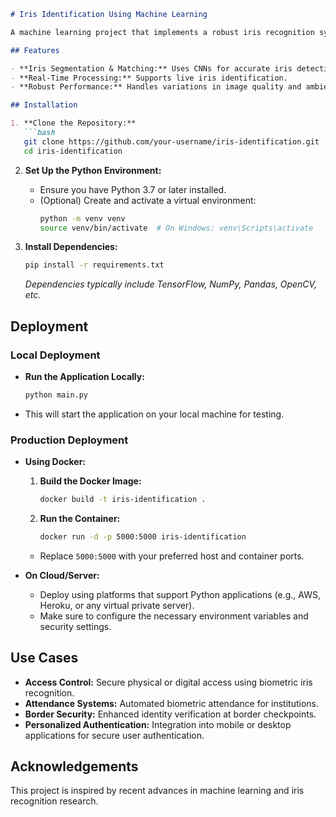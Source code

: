 ```markdown
# Iris Identification Using Machine Learning

A machine learning project that implements a robust iris recognition system using convolutional neural networks (CNNs).

## Features

- **Iris Segmentation & Matching:** Uses CNNs for accurate iris detection and recognition.
- **Real-Time Processing:** Supports live iris identification.
- **Robust Performance:** Handles variations in image quality and ambient conditions.

## Installation

1. **Clone the Repository:**
   ```bash
   git clone https://github.com/your-username/iris-identification.git
   cd iris-identification
   ```

2. **Set Up the Python Environment:**
   - Ensure you have Python 3.7 or later installed.
   - (Optional) Create and activate a virtual environment:
     ```bash
     python -m venv venv
     source venv/bin/activate  # On Windows: venv\Scripts\activate
     ```

3. **Install Dependencies:**
   ```bash
   pip install -r requirements.txt
   ```
   *Dependencies typically include TensorFlow, NumPy, Pandas, OpenCV, etc.*

## Deployment

### Local Deployment

- **Run the Application Locally:**
  ```bash
  python main.py
  ```
- This will start the application on your local machine for testing.

### Production Deployment

- **Using Docker:**
  1. **Build the Docker Image:**
     ```bash
     docker build -t iris-identification .
     ```
  2. **Run the Container:**
     ```bash
     docker run -d -p 5000:5000 iris-identification
     ```
  - Replace `5000:5000` with your preferred host and container ports.

- **On Cloud/Server:**
  - Deploy using platforms that support Python applications (e.g., AWS, Heroku, or any virtual private server).
  - Make sure to configure the necessary environment variables and security settings.

## Use Cases

- **Access Control:** Secure physical or digital access using biometric iris recognition.
- **Attendance Systems:** Automated biometric attendance for institutions.
- **Border Security:** Enhanced identity verification at border checkpoints.
- **Personalized Authentication:** Integration into mobile or desktop applications for secure user authentication.

## Acknowledgements

This project is inspired by recent advances in machine learning and iris recognition research.
```
